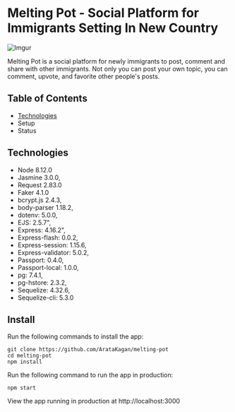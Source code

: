 # Melting Pot - Social Platform for Immigrants Setting In New Country

![Imgur](https://i.imgur.com/mIesIcQ.png)



Melting Pot is a social platform for newly immigrants to post, comment and share with other immigrants. 
Not only you can post your own topic, you can comment, upvote, and favorite other people's posts. 

## Table of Contents 

- [Technologies](#technologies) 
- Setup
- Status

## Technologies 

- Node 8.12.0
- Jasmine 3.0.0,
- Request 2.83.0
- Faker 4.1.0
- bcrypt.js 2.4.3,
- body-parser 1.18.2,
- dotenv: 5.0.0,
- EJS: 2.5.7",
- Express: 4.16.2",
- Express-flash: 0.0.2,
- Express-session: 1.15.6,
- Express-validator: 5.0.2,
- Passport: 0.4.0,
- Passport-local: 1.0.0,
- pg: 7.4.1,
- pg-hstore: 2.3.2,
- Sequelize: 4.32.6,
- Sequelize-cli: 5.3.0

## Install 

Run the following commands to install the app:

```
git clone https://github.com/ArataKagan/melting-pot
cd melting-pot
npm install
``` 

Run the following command to run the app in production: 

```
npm start
```
View the app running in production at http://localhost:3000 









